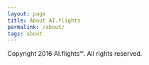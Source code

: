 ```yaml
---
layout: page
title: About AI.flights
permalink: /about/
tags: about
---
```


Copyright 2016 AI.flights℠. All rights reserved.
